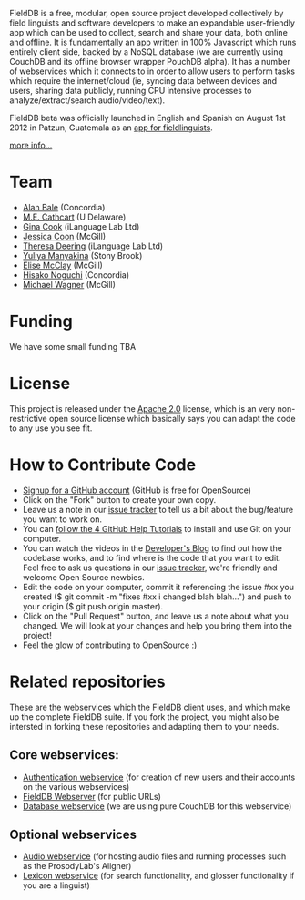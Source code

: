 FieldDB is a free, modular, open source project developed collectively by field linguists and software developers to make an expandable user-friendly app which can be used to collect, search and share your data, both online and offline. It is fundamentally an app written in 100% Javascript which runs entirely client side, backed by a NoSQL database (we are currently using CouchDB and its offline browser wrapper PouchDB alpha). It has a number of webservices which it connects to in order to allow users to perform tasks which require the internet/cloud (ie, syncing data between devices and users, sharing data publicly, running CPU intensive processes to analyze/extract/search audio/video/text).

FieldDB beta was officially launched in English and Spanish on August 1st 2012 in Patzun, Guatemala as an [app for fieldlinguists](https://chrome.google.com/webstore/detail/niphooaoogiloklolkphlnhbbkdlfdlm). 

[more info...](http://fieldlinguist.com)

# Team

* [Alan Bale](http://linguistics.concordia.ca/bale/) (Concordia)
* [M.E. Cathcart](http://udel.edu/~mdotedot/) (U Delaware)
* [Gina Cook](http://gina.ilanguage.ca/) (iLanguage Lab Ltd)
* [Jessica Coon](http://people.linguistics.mcgill.ca/~jessica/Welcome.html) (McGill)
* [Theresa Deering](http://trisapeace.angelfire.com/) (iLanguage Lab Ltd)
* [Yuliya Manyakina](http://egg.auf.net/people/manyakinayuliya/) (Stony Brook)
* [Elise McClay](https://github.com/Kedersha) (McGill)
* [Hisako Noguchi](http://linguistics.concordia.ca/gazette.html) (Concordia)
* [Michael Wagner](http://prosodylab.org/) (McGill)


# Funding

We have some small funding TBA

# License 

This project is released under the [Apache 2.0](http://www.apache.org/licenses/LICENSE-2.0.html) license, which is an very non-restrictive open source license which basically says you can adapt the code to any use you see fit. 

# How to Contribute Code

* [Signup for a GitHub account](https://github.com/signup/free) (GitHub is free for OpenSource)
* Click on the "Fork" button to create your own copy.
* Leave us a note in our [issue tracker](https://github.com/OpenSourceFieldlinguistics/FieldDB/issues) to tell us a bit about the bug/feature you want to work on.
* You can [follow the 4 GitHub Help Tutorials](http://help.github.com/) to install and use Git on your computer.
* You can watch the videos in the [Developer's Blog](http://www.fieldlinguist.com/dev.html) to find out how the codebase works, and to find where is the code that you want to edit. Feel free to ask us questions in our [issue tracker](https://github.com/OpenSourceFieldlinguistics/FieldDB/issues), we're friendly and welcome Open Source newbies.
* Edit the code on your computer, commit it referencing the issue #xx you created ($ git commit -m "fixes #xx i changed blah blah...") and push to your origin ($ git push origin master).
* Click on the "Pull Request" button, and leave us a note about what you changed. We will look at your changes and help you bring them into the project!
* Feel the glow of contributing to OpenSource :)
 
# Related repositories

These are the webservices which the FieldDB client uses, and which make up the complete FieldDB suite. If you fork the project, you might also be intersted in forking these repositories and adapting them to your needs.

## Core webservices:
* [Authentication webservice](https://github.com/OpenSourceFieldlinguistics/AuthenticationWebService) (for creation of new users and their accounts on the various webservices)
* [FieldDB Webserver](https://github.com/OpenSourceFieldlinguistics/FieldDBWebServer) (for public URLs)
* [Database webservice](http://couchdb.apache.org/) (we are using pure CouchDB for this webservice)

## Optional webservices
* [Audio webservice](https://github.com/OpenSourceFieldlinguistics/AudioWebService) (for hosting audio files and running processes such as the ProsodyLab's Aligner)
* [Lexicon webservice](https://github.com/OpenSourceFieldlinguistics/LexiconWebService) (for search functionality, and glosser functionality if you are a linguist)
